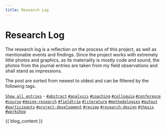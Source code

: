 ```yaml
---
title: Research Log
---
```

# Research Log
The research log is a reflection on the process of this project, as well as mentionable events and findings. Since the project works with extremely little photos and graphics, as its materiality is mostly code and sound, the photos from the journal entries are taken from my field observations and shall stand as impressions.

The post are sorted from newest to oldest and can be filtered by the following tags.

<div class="tag-filter">
    <a href="#show-all" class="blogging-tag"><code>Show all entries</code></a> - 
    <a href="#abstract" class="blogging-tag"><code>#abstract</code></a>
    <a href="#analysis" class="blogging-tag"><code>#analysis</code></a>
    <a href="#coaching" class="blogging-tag"><code>#coaching</code></a>
    <a href="#colloquia" class="blogging-tag"><code>#colloquia</code></a>
    <a href="#conference" class="blogging-tag"><code>#conference</code></a>
    <a href="#course" class="blogging-tag"><code>#course</code></a>
    <a href="#doing-research" class="blogging-tag"><code>#doing-research</code></a>
    <a href="#fieldtrip" class="blogging-tag"><code>#fieldtrip</code></a>
    <a href="#literature" class="blogging-tag"><code>#literature</code></a>
    <a href="#methodologies" class="blogging-tag"><code>#methodologies</code></a>
    <a href="#output" class="blogging-tag"><code>#output</code></a>
    <a href="#participants" class="blogging-tag"><code>#participants</code></a>
    <a href="#project-development" class="blogging-tag"><code>#project-development</code></a>
    <a href="#review" class="blogging-tag"><code>#review</code></a>
    <a href="#research-design" class="blogging-tag"><code>#research-design</code></a>
    <a href="#thesis" class="blogging-tag"><code>#thesis</code></a>
    <a href="#workshop" class="blogging-tag"><code>#workshop</code></a>
</div>

{{ blog_content }}